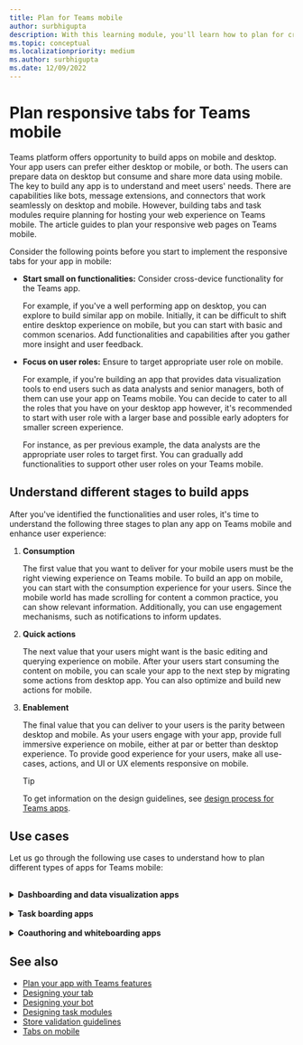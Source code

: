 ```yaml
---
title: Plan for Teams mobile
author: surbhigupta
description: With this learning module, you'll learn how to plan for creating an app on Teams mobile and understand different stages to build app.
ms.topic: conceptual
ms.localizationpriority: medium
ms.author: surbhigupta
ms.date: 12/09/2022
---
```

# Plan responsive tabs for Teams mobile

 Teams platform offers opportunity to build apps on mobile and desktop. Your app users can prefer either desktop or mobile, or both. The users can prepare data on desktop but consume and share more data using mobile. The key to build any app is to understand and meet users' needs. There are capabilities like bots, message extensions, and connectors that work seamlessly on desktop and mobile. However, building tabs and task modules require planning for hosting your web experience on Teams mobile. The article guides to plan your responsive web pages on Teams mobile.

Consider the following points before you start to implement the responsive tabs for your app in mobile:

* **Start small on functionalities:** Consider cross-device functionality for the Teams app.

    For example, if you've a well performing app on desktop, you can explore to build similar app on mobile. Initially, it can be difficult to shift entire desktop experience on mobile, but you can start with basic and common scenarios. Add functionalities and capabilities after you gather more insight and user feedback.

* **Focus on user roles:** Ensure to target appropriate user role on mobile.

    For example, if you're building an app that provides data visualization tools to end users such as data analysts and senior managers, both of them can use your app on Teams mobile. You can decide to cater to all the roles that you have on your desktop app however, it's recommended to start with user role with a larger base and possible early adopters for smaller screen experience.

    For instance, as per previous example, the data analysts are the appropriate user roles to target first. You can gradually add functionalities to support other user roles on your Teams mobile.

## Understand different stages to build apps

After you've identified the functionalities and user roles, it's time to understand the following three stages to plan any app on Teams mobile and enhance user experience:

1. **Consumption**

   The first value that you want to deliver for your mobile users must be the right viewing experience on Teams mobile. To build an app on mobile, you can start with the consumption experience for your users. Since the mobile world has made scrolling for content a common practice, you can show relevant information. Additionally, you can use engagement mechanisms, such as notifications to inform updates.

2. **Quick actions**

   The next value that your users might want is the basic editing and querying experience on mobile. After your users start consuming the content on mobile, you can scale your app to the next step by migrating some actions from desktop app. You can also optimize and build new actions for mobile.

3. **Enablement**

   The final value that you can deliver to your users is the parity between desktop and mobile. As your users engage with your app, provide full immersive experience on mobile, either at par or better than desktop experience. To provide good experience for your users, make all use-cases, actions, and UI or UX elements responsive on mobile.

    > [!TIP]
    > To get information on the design guidelines, see [design process for Teams apps](design-teams-app-process.md).

## Use cases

Let us go through the following use cases to understand how to plan different types of apps for Teams mobile:

<br>

<details>

<summary><b>Dashboarding and data visualization apps</b></summary>

You can understand how to plan responsive tabs for dashboarding and data visualization apps on Teams mobile platform.

Consumption:

In the first stage, you can implement the most basic consumption experience, to view data. The purpose of any app in the domain is to show data in the form of visualizations. In your app, you can show recently viewed visualizations on desktop, or list of all authorized charts for the users. After creating dashboards on desktop, users can access the information using mobile. You can show a detailed view of any chart selected by user as an expanded view in your tabs or by using task modules.

You can show the following information:

* Dashboards and summaries.
* Data visuals, maps, and infographics.
* Charts, graphs, and tables.

:::image type="content" source="../../assets/images/app-fundamentals/dashboarding-and-data-visualization-apps-consumption.png" alt-text="Show the data in the form of visualization.":::

Quick actions:

In the second stage, the users can work on the existing charts and visuals from desktop experience. You can introduce the following actions:

* Search content.
* Filter data.
* Create bookmarks.

:::image type="content" source="../../assets/images/app-fundamentals/dashboarding-and-data-visualization-apps-quick-actions.png" alt-text="Quick actions on the existing chart and visuals.":::

Enablement:

In the third stage, enable users to create content such as, charts and graphics from scratch. Ensure to introduce all the capabilities in your app for mobile. For example, you can use task modules to help access specific data items with detailed view.

You can provide following access to users:

* Modify title and description.
* Insert data items to create visualizations.
* Share visualizations in a channel or group chat.

:::image type="content" source="../../assets/images/app-fundamentals/dashboarding-and-data-visualization-apps-enablement.png" alt-text="Enable users to create content such as charts graphics.":::

<br>

</details>

<br>

<details>

<summary><b>Task boarding apps</b></summary>

You can understand how to plan responsive tabs for task boarding apps on Teams mobile platform.

Consumption:

In the first stage, your app can show the list of tasks to the user in a vertical stack. If there are multiple categories of tasks, such as **Proposed**, **Active**, and **Closed** then provide filters for showing grouped tasks or as headers to see the grouped tasks.

:::image type="content" source="../../assets/images/app-fundamentals/taskboarding-apps-consumption.png" alt-text="Shows the list of tasks in a vertical stack.":::

Quick actions:

In the second stage, you can provide the following app access to users:

* Create tasks or items with the mandatory fields to reduce cognitive load of the users.
* Change the board type or view.
* Review tasks by expanding the view.
* Use task modules to see detailed view.
* Move the tasks into different categories.
* Share relevant tasks in chats and channels through emails and activity feed.

:::image type="content" source="../../assets/images/app-fundamentals/taskboarding-apps-quick-actions.png" alt-text="Create tasks to reduce cognitive load of the users.":::

Enablement:

In the third stage, you can enable users' experience with the following activities:

* Add new projects and boards.
* Add and modify different categories, such as **Proposed**, **Active**, and **Closed**.
* Configure the tasks for comments, attachments, and other complex features.

:::image type="content" source="../../assets/images/app-fundamentals/taskboarding-apps-enablement.png" alt-text="Enable the user experience by adding projects and boards.":::

<br>

</details>

<br>

<details>

<summary><b>Coauthoring and whiteboarding apps</b></summary>

You can understand how to plan responsive tabs for coauthoring and whiteboarding apps on Teams mobile platform.

Consumption:

In the first stage, you can consider desktop experience to show the content and assets in your app.  You can show the following functions:

* Comments or feedback.
* Zoom in or out.
* Current stage or progress of a pending document.

:::image type="content" source="../../assets/images/app-fundamentals/coauthoring-and-whiteboarding-apps-consumption.png" alt-text="Shows content and assets in desktop experience.":::

Quick actions:

In the second stage, you can introduce the following actions:

* Create new board for collaboration or new documents for signing.
* Share boards internally and also with guests.
* Configure admin permissions.

> [!TIP]
> You expose actions, which can be shown easily on the small screens.

:::image type="content" source="../../assets/images/app-fundamentals/coauthoring-and-whiteboarding-apps-quick-actions.png" alt-text="Introduces to create new board for collaboration.":::

Enablement:

In the third stage, provide complete experience to your users. You can enable users' experience with the following activities:

* Adding text, shapes, and quick notes.
* Navigate around content.
* Add layers and filters.
* Delete, undo, and redo operations.
* Access camera and microphone using TeamsJS APIs. For more information on device capabilities, see [device capabilities overview](../device-capabilities/device-capabilities-overview.md).

:::image type="content" source="../../assets/images/app-fundamentals/coauthoring-and-whiteboarding-apps-enablement.png" alt-text="Enable user experience by adding text shapes and quick notes and other capabilities.":::

<br>

</details>

## See also

* [Plan your app with Teams features](../app-fundamentals-overview.md)
* [Designing your tab](../../tabs/design/tabs.md)
* [Designing your bot](../../bots/design/bots.md)
* [Designing task modules](../..//task-modules-and-cards/task-modules/design-teams-task-modules.md)
* [Store validation guidelines](../deploy-and-publish/appsource/prepare/teams-store-validation-guidelines.md)
* [Tabs on mobile](../../tabs/design/tabs-mobile.md)
